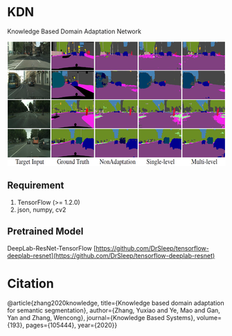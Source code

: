 # KDN

Knowledge Based Domain Adaptation Network

<img src="https://github.com/yuxiaoz/KDN/blob/master/images/KDN_GTA5_Results.PNG" width="640" height="288" alt="KDN Outputs on GTA5"/>

## Requirement

1. TensorFlow (>= 1.2.0)
2. json, numpy, cv2

## Pretrained Model

DeepLab-ResNet-TensorFlow
[https://github.com/DrSleep/tensorflow-deeplab-resnet](https://github.com/DrSleep/tensorflow-deeplab-resnet)

# Citation

@article{zhang2020knowledge,
title={Knowledge based domain adaptation for semantic segmentation},
author={Zhang, Yuxiao and Ye, Mao and Gan, Yan and Zhang, Wencong},
journal={Knowledge Based Systems},
volume={193},
pages={105444},
year={2020}}